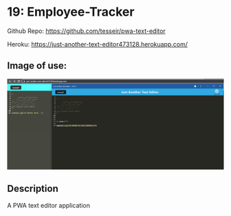 # 19: Employee-Tracker

Github Repo: https://github.com/tesseir/pwa-text-editor

Heroku: https://just-another-text-editor473128.herokuapp.com/

## Image of use:

![image of use](https://raw.githubusercontent.com/tesseir/pwa-text-editor/readme/assets/Capture.PNG)

## Description

A PWA text editor application

